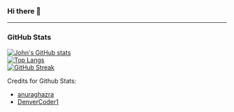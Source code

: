 ### Hi there 👋

<!--
**john-kjj/john-kjj** is a ✨ _special_ ✨ repository because its `README.md` (this file) appears on your GitHub profile.

Here are some ideas to get you started:

- 🔭 I’m currently working on ...
- 🌱 I’m currently learning ...
- 👯 I’m looking to collaborate on ...
- 🤔 I’m looking for help with ...
- 💬 Ask me about ...
- 📫 How to reach me: ...
- 😄 Pronouns: ...
- ⚡ Fun fact: ...
-->
---
### GitHub Stats
[![John's GitHub stats](https://github-readme-stats.vercel.app/api?username=john-kjj&count_private=true&theme=dark&hide=stars,issues&show_icons=true)](https://github-readme-stats.vercel.app/api?username=john-kjj&count_private=true&theme=dark&hide=stars,issues&show_icons=true)
<br/>
[![Top Langs](https://github-readme-stats.vercel.app/api/top-langs/?username=john-kjj&count_private=true&layout=compact&theme=dark)](https://github-readme-stats.vercel.app/api/top-langs/?username=john-kjj&count_private=true&layout=compact&theme=dark)
<br/>
[![GitHub Streak](https://github-readme-streak-stats.herokuapp.com/?user=john-kjj&theme=dark&date_format=j%20M%5B%20Y%5D&fire=DD0B12)](https://github-readme-streak-stats.herokuapp.com/?user=john-kjj&theme=dark&date_format=j%20M%5B%20Y%5D&fire=DD0B12)

Credits for Github Stats: 
- [anuraghazra](https://github.com/anuraghazra/github-readme-stats)
- [DenverCoder1](https://github.com/DenverCoder1/github-readme-streak-stats)

